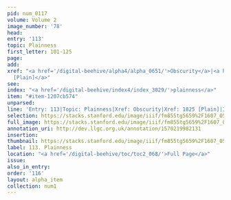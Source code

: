 ```yaml
---
pid: num_0117
volume: Volume 2
image_number: '78'
head: 
entry: '113'
topic: Plainness
first_letter: 101-125
page: 
add: 
xref: "<a href='/digital-beehive/alpha4/alpha_0651/'>Obscurity</a>|<a href='/digital-beehive/toc/toc2_349/'>1825
  [Plain]</a>"
see: 
index: "<a href='/digital-beehive/index4/index_3029/'>plainness</a>"
item: "#item-1207cb574"
unparsed: 
line: 'Entry: 113|Topic: Plainness|Xref: Obscurity|Xref: 1825 [Plain]|Index: plainness|#item-1207cb574'
selection: https://stacks.stanford.edu/image/iiif/fm855tg5659%2F1607_0545/791,1212,2995,555/full/0/default.jpg
full_image: https://stacks.stanford.edu/image/iiif/fm855tg5659%2F1607_0545/full/full/0/default.jpg
annotation_uri: http://dev.llgc.org.uk/annotation/1570219982131
insertion: 
thumbnail: https://stacks.stanford.edu/image/iiif/fm855tg5659%2F1607_0545/791,1212,600,180/250,/0/default.jpg
label: 113. Plainness
location: "<a href='/digital-beehive/toc/toc2_068/'>Full Page</a>"
issue: 
also_in_entry: 
order: '116'
layout: alpha_item
collection: num1
---
```

